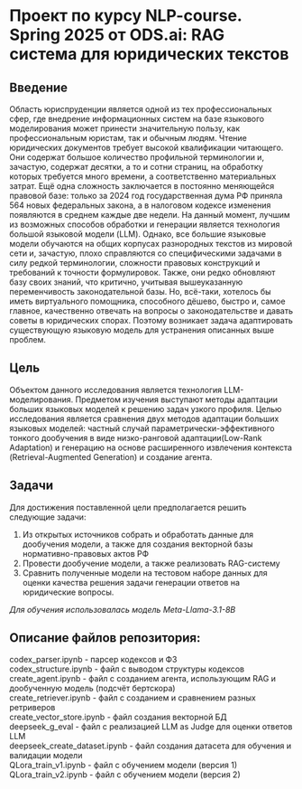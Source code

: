 # Проект по курсу NLP-course. Spring 2025 от ODS.ai: RAG система для юридических текстов

## Введение
  Область юриспруденции является одной из тех профессиональных сфер, где внедрение информационных систем на базе языкового моделирования может принести значительную пользу, как профессиональным юристам, так и обычным людям. Чтение юридических документов требует высокой квалификации читающего. Они содержат большое количество профильной терминологии и, зачастую, содержат десятки, а то и сотни страниц, на обработку которых требуется много времени, а соответственно материальных затрат. 
  Ещё одна сложность заключается в постоянно меняющейся правовой базе: только за 2024 год государственная дума РФ приняла 564 новых федеральных закона, а в налоговом кодексе изменения появляются в среднем каждые две недели.
  На данный момент, лучшим из возможных способов обработки и генерации является технология большой языковой модели (LLM). Однако, все большие языковые модели обучаются на общих корпусах разнородных текстов из мировой сети и, зачастую, плохо справляются со специфическими задачами в силу редкой терминологии, сложности правовых конструкций и требований к точности формулировок. Также, они редко обновляют базу своих знаний, что критично, учитывая вышеуказанную переменчивость законодательной базы.
  Но, всё-таки, хотелось бы иметь виртуального помощника, способного дёшево, быстро и, самое главное, качественно отвечать на вопросы о законодательстве и давать советы в юридических спорах. Поэтому возникает задача адаптировать существующую языковую модель для устранения описанных выше проблем.

## Цель 
  Объектом данного исследования является технология LLM-моделирования. Предметом изучения выступают методы адаптации больших языковых моделей к решению задач узкого профиля. 
  Целью исследования является сравнения двух методов адаптации больших языковых моделей: частный случай параметрически-эффективного тонкого дообучения в виде низко-ранговой адаптации(Low-Rank Adaptation) и генерацию на основе расширенного извлечения контекста (Retrieval-Augmented Generation) и создание агента.

## Задачи
  Для достижения поставленной цели предполагается решить следующие задачи:
1)  Из открытых источников собрать и обработать данные для
дообучения модели, а также для создания векторной базы
нормативно-правовых актов РФ
2)  Провести дообучение модели, а также реализовать RAG-систему
3)  Сравнить полученные модели на тестовом наборе данных для
оценки качества решения задачи генерации ответов на юридические
вопросы.

*Для обучения использовалась модель Meta-Llama-3.1-8B*

## Описание файлов репозитория:

codex_parser.ipynb - парсер кодексов и ФЗ  
codex_structure.ipynb - файл с выводом структуры кодексов  
create_agent.ipynb - файл с созданием агента, использующим RAG и дообученную модель (подсчёт бертскора)  
create_retriever.ipynb - файл с созданием и сравнением разных ретриверов  
create_vector_store.ipynb - файл создания векторной БД  
deepseek_g_eval - файл с реализацией LLM as Judge для оценки ответов LLM  
deepseek_create_dataset.ipynb  - файл создания датасета для обучения и валидации модели  
QLora_train_v1.ipynb - файл с обучением модели (версия 1)  
QLora_train_v2.ipynb - файл с обучением модели (версия 2)  



